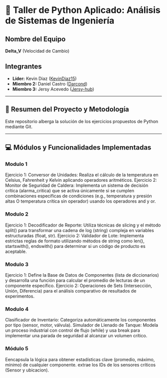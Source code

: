 # 🚀 Taller de Python Aplicado: Análisis de Sistemas de Ingeniería

## Nombre del Equipo
**Delta_V** (Velocidad de Cambio)

## Integrantes
- **Líder:** Kevin Diaz ([KevinDiaz15](https://github.com/KevinDiaz15))
- **Miembro 2:** Daniel Castro ([Darcond](https://github.com/Darcond))
- **Miembro 3:** Jersy Acevedo ([Jersy-hub](https://github.com/Jersy-hub))

***

## 📝 Resumen del Proyecto y Metodología

Este repositorio alberga la solución de los ejercicios propuestos de Python mediante Git.

***

## 💻 Módulos y Funcionalidades Implementadas

### Modulo 1
Ejercicio 1: Conversor de Unidades: Realiza el cálculo de la temperatura en Celsius, Fahrenheit y Kelvin aplicando operadores aritméticos.
Ejercicio 2: Monitor de Seguridad de Caldera: Implementa un sistema de decisión crítica (alarma_critica) que se activa únicamente si se cumplen combinaciones específicas de condiciones (e.g., temperatura y presión altas O temperatura crítica sin operador) usando los operadores and y or.
### Modulo 2
Ejercicio 1: Decodificador de Reporte: Utiliza técnicas de slicing y el método split() para transformar una cadena de log (string) compleja en variables estructuradas (float, str).
Ejercicio 2: Validador de Lote: Implementa estrictas reglas de formato utilizando métodos de string como len(), startswith(), endswith() para determinar si un código de producto es aceptable.
### Modulo 3
Ejercicio 1: Define la Base de Datos de Componentes (lista de diccionarios) y desarrolla una función para calcular el promedio de lecturas de un componente específico. 
Ejercicio 2: Operaciones de Sets (Intersección, Unión, Diferencia) para el análisis comparativo de resultados de experimentos.
### Modulo 4
Clasificador de Inventario: Categoriza automáticamente los componentes por tipo (sensor, motor, válvula).
Simulador de Llenado de Tanque: Modela un proceso industrial con control de flujo (while) y usa break para implementar una parada de seguridad al alcanzar un volumen crítico.
### Módulo 5
Eencapsula la lógica para obtener estadísticas clave (promedio, máximo, mínimo) de cualquier componente. extrae los IDs de los sensores críticos (Sensor y ubicacion).
